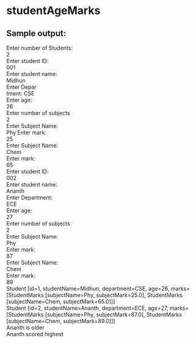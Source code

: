 # studentAgeMarks

Sample output:
----------------------------------------------------------------------------------------------------------
Enter number of Students: <br>
2 <br>
Enter student ID:  <br>
001  <br>
Enter student name:  <br>
Midhun <br>
Enter Depar <br>tment: 
CSE <br>
Enter age:  <br> 
26  <br>
Enter number of subjects <br>
2 <br>
Enter Subject Name:  <br>
Phy
Enter mark:  <br>
25 <br>
Enter Subject Name:  <br>
Chem <br>
Enter mark:  <br>
65 <br>
Enter student ID:  <br>
002 <br>
Enter student name:  <br>
Ananth <br>
Enter Department:  <br>
ECE <br>
Enter age:  <br>
27 <br>
Enter number of subjects <br>
2 <br>
Enter Subject Name:  <br>
Phy <br>
Enter mark:  <br>
87 <br>
Enter Subject Name:  <br>
Chem <br>
Enter mark:  <br>
89 <br>
Student [id=1, studentName=Midhun, department=CSE, age=26, marks=[StudentMarks [subjectName=Phy, subjectMark=25.0], StudentMarks [subjectName=Chem, subjectMark=65.0]]]  <br>
Student [id=2, studentName=Ananth, department=ECE, age=27, marks=[StudentMarks [subjectName=Phy, subjectMark=87.0], StudentMarks [subjectName=Chem, subjectMark=89.0]]] <br>
Ananth is older <br>
Ananth scored highest <br>
